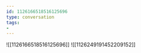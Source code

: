 ```yaml
---
id: 1126166518516125696
type: conversation
tags:
- 
---
```

![[1126166518516125696]]
![[1126249191452209152]]

